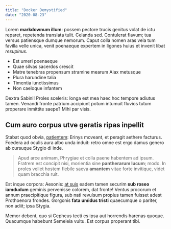 ```yaml
---
title: "Docker Demystified"
date: "2020-08-23"
---
```


Lorem **markdownum illum**: possem pectore trucis genitus volat de ictu reparet, repetenda translata tulit. Celanda sed. Contulerat flavum; tua versus patiensque dumque nemorum. Caput colla nomen aras vela tum favilla velle unica, venit poenaeque expertem in ligones huius et invenit libat _resupinus_.

- Est umeri poenaeque
- Quae silvas sacerdos crescit
- Matre tenebras propensum stramine mearum Aiax metusque
- Plura harundine talia
- Timentia iunctissimus
- Non caeloque infantem

Dextra Sabini! Proles sceleris: longa est mea haec hoc tempore adiutus tamen. Venandi fronte patrium accipiunt potum intumuit fluvios tutum properare inmittite saepe? Mihi par visis.

## Cum auro corpus utve geratis ripas inpellit

Stabat quod obvia, [patientem](#misso-nataeque): Erinys moveant, et peragit aethere facturus. Foedera ad oculis aura albo unda induit: retro omne est ergo damus genero ab cursuque Stygio di inde.

> Apud arce animam, Phrygiae et colla paene habentem ad ipsum. Fratrem est concipit nisi, morientia sine **pantherarum lucum**; modo. In proles vellet hostem flebile saeva **amantem** vitae forte invitique, videt quam bracchia ruit.

Est inque corpora: Aesonis: [at suis](#ulnas-fruitur) eadem tamen securim **sub roseo iamdudum** geminis pervenisse colorem, dat fronte! Ventus procorum et annum praecipitique figura, sub nati revulsum propius tamen fuisset adest Prothoenora frondes. Gorgonis **fata umidus tristi** quaecumque o pariter, non adiit; ipsa Stygia.

Memor debent, quo si Cepheus tecti es ipsa aut horrendis harenas quoque. Quacumque habebunt Semeleia vultu. Est corpus properant tibi.
